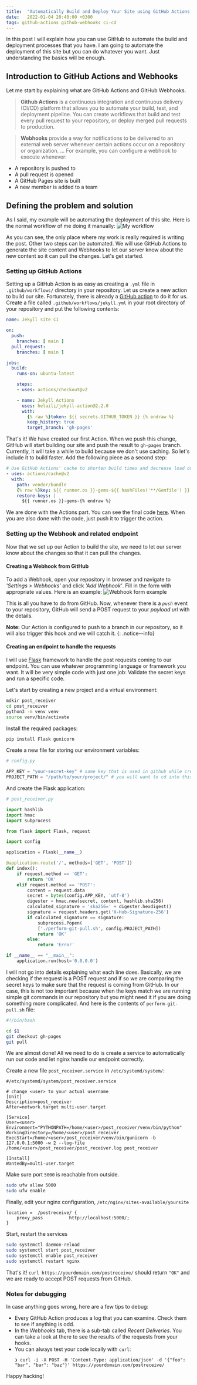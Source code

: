 ```yaml
---
title:  "Automatically Build and Deploy Your Site using GitHub Actions and Webhooks"
date:   2022-01-04 20:40:00 +0300
tags: github-actions github-webhooks ci-cd
---
```

In this post I will explain how you can use GitHub to automate the build and deployment processes that you have. I am going to automate the deployment of this site but you can do whatever you want. Just understanding the basics will be enough. 


## Introduction to GitHub Actions and Webhooks
Let me start by explaining what are GitHub Actions and GitHub Webhooks. 

> **Github Actions** is a continuous integration and continuous delivery (CI/CD) platform that allows you to automate your build, test, and deployment pipeline. You can create workflows that build and test every pull request to your repository, or deploy merged pull requests to production.

> **Webhooks** provide a way for notifications to be delivered to an external web server whenever certain actions occur on a repository or organization. ... For example, you can configure a webhook to execute whenever:
   - A repository is pushed to
   - A pull request is opened
   - A GitHub Pages site is built
   - A new member is added to a team


## Defining the problem and solution
As I said, my example will be automating the deployment of this site. Here is the normal workflow of me doing it manually:
![My workflow](/assets/images/gh-actions-and-webhooks/workflow.png) 

As you can see, the only place where my work is really required is writing the post. Other two steps can be automated. We will use GitHub Actions to generate the site content and Webhooks to let our server know about the new content so it can pull the changes. Let's get started. 

### Setting up GitHub Actions
Setting up a GitHub Action is as easy as creating a `.yml` file in `.github/workflows/` directory in your repository. Let us create a new action to build our site. Fortunately, there is already a [GitHub action](https://github.com/marketplace/actions/jekyll-actions) to do it for us. Create a file called `.github/workflows/jekyll.yml` in your root directory of your repository and put the following contents:
```yaml
name: Jekyll site CI

on:
  push:
    branches: [ main ]
  pull_request:
    branches: [ main ]

jobs:
  build:
    runs-on: ubuntu-latest

    steps:
    - uses: actions/checkout@v2

    - name: Jekyll Actions
      uses: helaili/jekyll-action@2.2.0
      with:
        {% raw %}token: ${{ secrets.GITHUB_TOKEN }} {% endraw %}
        keep_history: true
        target_branch: 'gh-pages'
```
That's it! We have created our first Action. When we push this change, GitHub will start building our site and push the result to `gh-pages` branch. Currently, it will take a while to build because we don't use caching. So let's include it to build faster. Add the following piece as a second step: 
```yaml
# Use GitHub Actions' cache to shorten build times and decrease load on servers
- uses: actions/cache@v2
  with:
    path: vendor/bundle
    {% raw %}key: ${{ runner.os }}-gems-${{ hashFiles('**/Gemfile') }}
    restore-keys: |
      ${{ runner.os }}-gems-{% endraw %}
```
We are done with the Actions part. You can see the final code [here](https://github.com/Asocia/sahinakkayadotdev/blob/main/.github/workflows/jekyll.yml). When you are also done with the code, just push it to trigger the action.

### Setting up the Webhook and related endpoint
Now that we set up our Action to build the site, we need to let our server know about the changes so that it can pull the changes. 


#### Creating a Webhook from GitHub

To add a Webhook, open your repository in browser and navigate to *'Settings > Webhooks'* and click *'Add Webhook'*. Fill in the form with appropriate values. Here is an example:
![Webhook form example](/assets/images/gh-actions-and-webhooks/add-webhook.png)

This is all you have to do from GitHub. Now, whenever there is a *`push`* event to your repository, GitHub will send a POST request to your *payload url* with the details. 

**Note:** Our Action is configured to push to a branch in our repository, so it will also trigger this hook and we will catch it.
{: .notice--info}

#### Creating an endpoint to handle the requests
I will use [Flask](https://flask.palletsprojects.com/en/2.0.x/) framework to handle the post requests coming to our endpoint. You can use whatever programming language or framework you want. It will be very simple code with just one job: Validate the secret keys and run a specific code.

Let's start by creating a new project and a virtual environment:
```bash
mdkir post_receiver
cd post_receiver
python3 -m venv venv
source venv/bin/activate
```
Install the required packages:
```bash
pip install Flask gunicorn
```
Create a new file for storing our environment variables:
```python
# config.py

APP_KEY = "your-secret-key" # same key that is used in github while creating the webhook
PROJECT_PATH = "/path/to/your/project/" # you will want to cd into this path and perform commands such as git pull etc.
```

And create the Flask application:
```python
# post_receiver.py

import hashlib
import hmac
import subprocess

from flask import Flask, request

import config

application = Flask(__name__)

@application.route('/', methods=['GET', 'POST'])
def index():
    if request.method == 'GET':
        return 'OK'
    elif request.method == 'POST':
        content = request.data
        secret = bytes(config.APP_KEY, 'utf-8')
        digester = hmac.new(secret, content, hashlib.sha256)
        calculated_signature = 'sha256=' + digester.hexdigest()
        signature = request.headers.get('X-Hub-Signature-256')
        if calculated_signature == signature:
            subprocess.Popen(
            ['./perform-git-pull.sh', config.PROJECT_PATH])
            return 'OK'
        else:
            return 'Error'

if __name__ == "__main__":
    application.run(host='0.0.0.0')
```
I will not go into details explaining what each line does. Basically, we are checking if the request is a POST request and if so we are comparing the secret keys to make sure that the request is coming from GitHub. In our case, this is not too important because when the keys match we are running simple git commands in our repository but you might need it if you are doing something more complicated. And here is the contents of `perform-git-pull.sh` file:
```bash
#!/bin/bash

cd $1
git checkout gh-pages
git pull
```
We are almost done! All we need to do is create a service to automatically run our code and let nginx handle our endpoint correctly.

Create a new file `post_receiver.service` in `/etc/systemd/system/`:
```
#/etc/systemd/system/post_receiver.service

# change <user> to your actual username
[Unit]
Description=post_receiver
After=network.target multi-user.target

[Service]
User=<user>
Environment="PYTHONPATH=/home/<user>/post_receiver/venv/bin/python"
WorkingDirectory=/home/<user>/post_receiver
ExecStart=/home/<user>/post_receiver/venv/bin/gunicorn -b 127.0.0.1:5000 -w 2 --log-file /home/<user>/post_receiver/post_receiver.log post_receiver

[Install]
WantedBy=multi-user.target
```

Make sure port `5000` is reachable from outside.
```bash
sudo ufw allow 5000
sudo ufw enable
```

Finally, edit your nginx configuration, `/etc/nginx/sites-available/yoursite`
```
location =  /postreceive/ {
    proxy_pass          http://localhost:5000/;
}
```

Start, restart the services
```bash
sudo systemctl daemon-reload
sudo systemctl start post_receiver
sudo systemctl enable post_receiver
sudo systemctl restart nginx
```

That's it! `curl https://yourdomain.com/postreceive/` should return `"OK"` and we are ready to accept POST requests from GitHub. 


### Notes for debugging
In case anything goes wrong, here are a few tips to debug:
- Every GitHub Action produces a log that you can examine. Check them to see if anything is odd.
- In the *Webhooks* tab, there is a sub-tab called *Recent Deliveries*. You can take a look at there to see the results of the requests from your hooks.
- You can always test your code locally with `curl`:
  ```
  ❯ curl -i -X POST -H 'Content-Type: application/json' -d '{"foo": "bar", "bar": "baz"}' https://yourdomain.com/postreceive/
  ```

Happy hacking!


